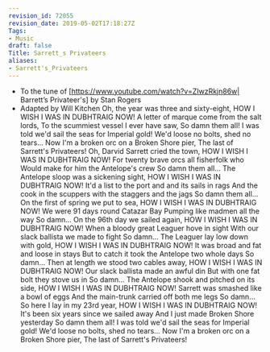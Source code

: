 ```yaml
---
revision_id: 72055
revision_date: 2019-05-02T17:18:27Z
Tags:
- Music
draft: false
Title: Sarrett_s Privateers
aliases:
- Sarrett's_Privateers
---
```

* To the tune of [https://www.youtube.com/watch?v=ZIwzRkjn86w| Barrett’s Privateer's] by Stan Rogers
* Adapted by Will Kitchen
Oh, the year was three and sixty-eight, HOW I WISH I WAS IN DUBHTRAIG NOW!
A letter of marque come from the salt lords,
To the scummiest vessel I ever have saw,
So damn them all!
I was told we'd sail the seas for Imperial gold!
We'd loose no bolts, shed no tears…
Now I'm a broken orc on a Broken Shore pier,
The last of Sarrett's Privateers!
Oh, Darvid Sarrett cried the town, HOW I WISH I WAS IN DUBHTRAIG NOW!
For twenty brave orcs all fisherfolk who
Would make for him the Antelope's crew
So damn them all...
The Antelope sloop was a sickening sight, HOW I WISH I WAS IN DUBHTRAIG NOW!
It'd a list to the port and and its sails in rags
And the cook in the scuppers with the staggers and the jags
So damn them all…
On the first of spring we put to sea, HOW I WISH I WAS IN DUBHTRAIG NOW!
We were 91 days round Catazar Bay
Pumping like madmen all the way
So damn…
On the 96th day we sailed again, HOW I WISH I WAS IN DUBHTRAIG NOW!
When a bloody great Leaguer hove in sight
With our slack ballista we made to fight
So damn...
The Leaguer lay low down with gold, HOW I WISH I WAS IN DUBHTRAIG NOW!
It was broad and fat and loose in stays
But to catch it took the Antelope two whole days
So damn…
Then at length we stood two cables away, HOW I WISH I WAS IN DUBHTRAIG NOW!
Our slack ballista made an awful din
But with one fat bolt they stove us in
So damn…
The Antelope shook and pitched on its side, HOW I WISH I WAS IN DUBHTRAIG NOW!
Sarrett was smashed like a bowl of eggs
And the main-trunk carried off both me legs
So damn…
So here I lay in my 23rd year, HOW I WISH I WAS IN DUBHTRAIG NOW!
It's been six years since we sailed away
And I just made Broken Shore yesterday
So damn them all!
I was told we'd sail the seas for Imperial gold!
We'd loose no bolts, shed no tears…
Now I'm a broken orc on a Broken Shore pier,
The last of Sarrett's Privateers!